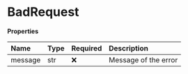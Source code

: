 # BadRequest

**Properties**

| Name    | Type | Required | Description          |
| :------ | :--- | :------- | :------------------- |
| message | str  | ❌       | Message of the error |
